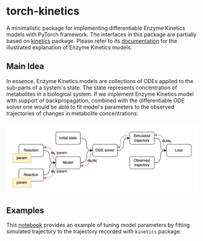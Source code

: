 # torch-kinetics
A minimalistic package for implementing differentiable Enzyme Kinetics models with PyTorch framework.
The interfaces in this package are partially based on [kinetics](https://github.com/willfinnigan/kinetics) package.
Please refer to its [documentation](https://kinetics.readthedocs.io/en/latest/index.html) for the illustrated 
explanation of Enzyme Kinetics models.

## Main Idea
In essence, Enzyme Kinetics models are collections of ODEs applied to the sub-parts of a system's state.
The state represents concentration of metabolites in a biological system.
If we implement Enzyme Kinetics model with support of backpropagation, combined with the differentiable ODE solver
one would be able to fit model's parameters to the observed trajectories of changes in metabolite concentrations:

<p align="center">
 <img src="docs/images/computation_graph.png" alt="Computation graph" style="padding-top: 10px">
</p>

## Examples
This [notebook](examples/restore_kinetics_model.ipynb) provides an example of tuning model parameters by fitting
simulated trajectory to the trajectory recorded with `kinetics` package.